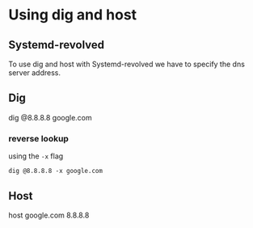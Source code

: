 # Using dig and host

## Systemd-revolved
To use dig and host with Systemd-revolved we have to specify the dns server address.

## Dig
dig @8.8.8.8 google.com

### reverse lookup
using the `-x` flag
```
dig @8.8.8.8 -x google.com
```

## Host
host google.com 8.8.8.8

